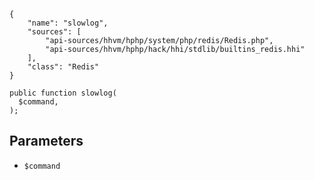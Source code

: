 ``` yamlmeta
{
    "name": "slowlog",
    "sources": [
        "api-sources/hhvm/hphp/system/php/redis/Redis.php",
        "api-sources/hhvm/hphp/hack/hhi/stdlib/builtins_redis.hhi"
    ],
    "class": "Redis"
}
```




``` Hack
public function slowlog(
  $command,
);
```




## Parameters




+ ` $command `
<!-- HHAPIDOC -->
